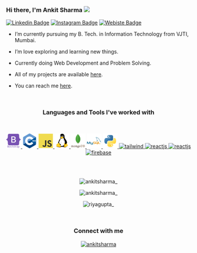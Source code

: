 ### Hi there, I'm Ankit Sharma <img src="https://media.giphy.com/media/hvRJCLFzcasrR4ia7z/giphy.gif" width="25px">
[![Linkedin Badge](https://img.shields.io/badge/-LinkedIn-0e76a8?style=flat-square&logo=Linkedin&logoColor=white)](https://www.linkedin.com/in/ankit-sharma-he-hm/)
[![Instagram Badge](https://img.shields.io/badge/-Instagram-e4405f?style=flat-square&logo=Instagram&logoColor=white)](https://www.instagram.com/sharmaankit261/)
[![Webiste Badge](https://img.shields.io/website?url=https%3A%2F%2Fankittsharmaa.github.io%2Fcv%2F)](https://ankittsharmaa.github.io/cv/)



- I’m currently pursuing my B. Tech. in Information Technology from VJTI, Mumbai.

- I’m love exploring and learning new things.

- Currently doing Web Development and Problem Solving.

- All of my projects are available [here](https://github.com/AnkittSharmaa?tab=repositories).

- You can reach me [here](*ankitbalotra1@gmail.com*).


<!-- 
<p>
  <img height="180em" src="https://github-readme-stats.vercel.app/api?username=ankittsharmaa&show_icons=true&hide_border=true&&count_private=true&include_all_commits=true" />
  <img height="180em" src="https://github-readme-stats.vercel.app/api/top-langs/?username=ankittsharmaa&exclude_repo=KNN-Image-Classification&show_icons=true&hide_border=true&layout=compact&langs_count=8"/>
</p> -->

<br>

<h3 align="center">Languages and Tools I've worked with</h3>
<br>
<p align="center"> 
<a href="https://getbootstrap.com" target="_blank"> 
<img src="https://raw.githubusercontent.com/devicons/devicon/master/icons/bootstrap/bootstrap-plain-wordmark.svg" alt="bootstrap" width="40" height="40"/> </a> 
 <a href="https://www.w3schools.com/cpp/" target="_blank"> <img src="https://raw.githubusercontent.com/devicons/devicon/master/icons/cplusplus/cplusplus-original.svg" alt="cplusplus" width="40" height="40"/> </a>  <a href="https://developer.mozilla.org/en-US/docs/Web/JavaScript" target="_blank"> <img src="https://raw.githubusercontent.com/devicons/devicon/master/icons/javascript/javascript-original.svg" alt="javascript" width="40" height="40"/> </a><a href="https://www.linux.org/" target="_blank"> <img src="https://raw.githubusercontent.com/devicons/devicon/master/icons/linux/linux-original.svg" alt="linux" width="40" height="40"/> </a> <a href="https://www.mongodb.com/" target="_blank"> <img src="https://raw.githubusercontent.com/devicons/devicon/master/icons/mongodb/mongodb-original-wordmark.svg" alt="mongodb" width="40" height="40"/> </a> <a href="https://www.mysql.com/" target="_blank"> <img src="https://raw.githubusercontent.com/devicons/devicon/master/icons/mysql/mysql-original-wordmark.svg" alt="mysql" width="40" height="40"/> </a> 
<a href="https://www.python.org" target="_blank"> <img src="https://raw.githubusercontent.com/devicons/devicon/master/icons/python/python-original.svg" alt="python" width="40" height="40"/> </a> <a href="https://tailwindcss.com/" target="_blank"> <img src="https://www.vectorlogo.zone/logos/tailwindcss/tailwindcss-icon.svg" alt="tailwind" width="40" height="40"/> </a> 
<a href="https://reactjs.org/" target="_blank"> <img src="https://upload.wikimedia.org/wikipedia/commons/thumb/a/a7/React-icon.svg/1280px-React-icon.svg.png" alt="reactjs" width="40" height="40"/> </a><a href="https://nodejs.org/en/" target="_blank"> <img src="https://cdn.jsdelivr.net/gh/devicons/devicon/icons/nodejs/nodejs-original.svg" alt="reactjs" width="40" height="40"/> </a><a href="https://firebase.google.com/" target="_blank"> <img src="https://www.linkpicture.com/q/firebase-seeklogo.com.svg" alt="firebase" width="40" height="40"/> </a>

</p>
<br>
<br>


<p align="center">
   <img src="https://github-readme-stats.vercel.app/api?username=AnkittSharmaa&count_private=true&hide=stars&show_icons=true&theme=gotham&include_all_commits=false" alt="ankitsharma_" />
</p>

<p align="center">
    <img src="https://github-readme-streak-stats.herokuapp.com/?user=AnkittSharmaa&theme=tokyonight" alt="ankitsharma_" /> 
</p>

<p align="center">
   <img src="https://github-readme-stats.vercel.app/api/top-langs/?username=AnkittSharmaa&count_private=true&hide=stars&show_icons=true&theme=gotham&include_all_commits=false" alt="riyagupta_" />
</p>

<br>

<h3 align="center">Connect with me</h3>
<p align="center">
<a href="https://www.linkedin.com/in/ankit-sharma-he-hm/" target="blank"><img align="center" src="https://cdn.jsdelivr.net/npm/simple-icons@3.0.1/icons/linkedin.svg" alt="ankitsharma" height="30" width="40" /></a>
</p>



<!--
*AnkitSharmaa/AnkittSharmaa* is a ✨ special ✨ repository because its `README.md` (this file) appears on your GitHub profile.

Here are some ideas to get you started:

- 🔭 I’m currently working on ...
- 🌱 I’m currently learning ...
- 👯 I’m looking to collaborate on ...
- 💬 Ask me about ...
- 📫 How to reach me: ...
- 😄 Pronouns: ...
- ⚡ Fun fact: ...
-->


